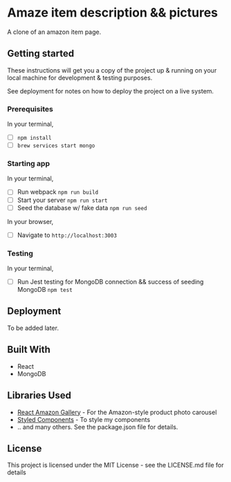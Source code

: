 # Amaze item description && pictures
A clone of an amazon item page.

## Getting started
These instructions will get you a copy of the project up & running on your local machine for development & testing purposes.

See deployment for notes on how to deploy the project on a live system.

### Prerequisites
In your terminal,
- [ ] `npm install`
- [ ] `brew services start mongo`

### Starting app
In your terminal,
- [ ] Run webpack `npm run build`
- [ ] Start your server `npm run start`
- [ ] Seed the database w/ fake data `npm run seed`

In your browser,
- [ ] Navigate to `http://localhost:3003`

### Testing
In your terminal,
- [ ] Run Jest testing for MongoDB connection && success of seeding MongoDB `npm test`

## Deployment
To be added later.

## Built With
- React
- MongoDB

## Libraries Used
- [React Amazon Gallery](https://www.npmjs.com/package/react-amazon-gallery 'NPM Library') - For the Amazon-style product photo carousel
- [Styled Components](https://www.npmjs.com/package/styled-components 'NPM Library') - To style my components
- .. and many others. See the package.json file for details.

## License
This project is licensed under the MIT License - see the LICENSE.md file for details
